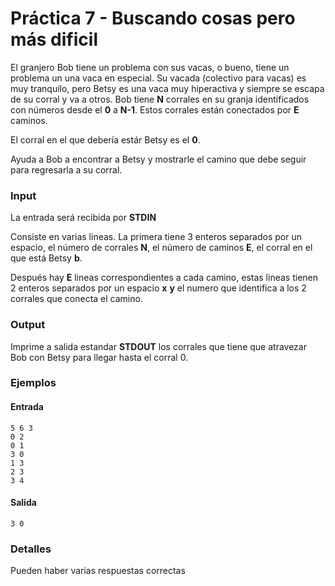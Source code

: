 # Práctica 7 - Buscando cosas pero más dificil

El granjero Bob tiene un problema con sus vacas, o bueno, tiene un problema un una vaca en especial. Su vacada (colectivo para vacas) es muy tranquilo, pero Betsy es una vaca muy hiperactiva y siempre se escapa de su corral y va a otros. Bob tiene **N** corrales en su granja identificados con números desde el **0** a **N-1**. Estos corrales están conectados por **E** caminos. 

El corral en el que debería estár Betsy es el **0**.

Ayuda a Bob a encontrar a Betsy y mostrarle el camino que debe seguir para regresarla a su corral.

### Input

La entrada será recibida por **STDIN**

Consiste en varias lineas. La primera tiene 3 enteros separados por un espacio, el número de corrales **N**, el número de caminos **E**, el corral en el que está Betsy **b**. 

Después hay **E** lineas correspondientes a cada camino, estas lineas tienen 2 enteros separados por un espacio **x** **y** el numero que identifica a los 2 corrales que conecta el camino.

### Output

Imprime a salida estandar **STDOUT** los corrales que tiene que atravezar Bob con Betsy para llegar hasta el corral 0.

### Ejemplos

#### Entrada
```
5 6 3
0 2
0 1
3 0
1 3
2 3
3 4
```
#### Salida

```
3 0
```

### Detalles
Pueden haber varias respuestas correctas
